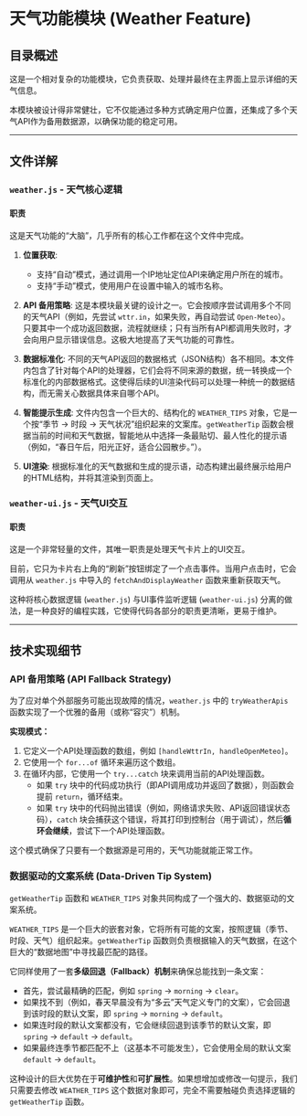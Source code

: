 # 天气功能模块 (Weather Feature)

## 目录概述

这是一个相对复杂的功能模块，它负责获取、处理并最终在主界面上显示详细的天气信息。

本模块被设计得非常健壮，它不仅能通过多种方式确定用户位置，还集成了多个天气API作为备用数据源，以确保功能的稳定可用。

---

## 文件详解

### `weather.js` - 天气核心逻辑

#### 职责

这是天气功能的“大脑”，几乎所有的核心工作都在这个文件中完成。

1.  **位置获取**:
    -   支持“自动”模式，通过调用一个IP地址定位API来确定用户所在的城市。
    -   支持“手动”模式，使用用户在设置中输入的城市名称。

2.  **API 备用策略**: 这是本模块最关键的设计之一。它会按顺序尝试调用多个不同的天气API（例如，先尝试 `wttr.in`，如果失败，再自动尝试 `Open-Meteo`）。只要其中一个成功返回数据，流程就继续；只有当所有API都调用失败时，才会向用户显示错误信息。这极大地提高了天气功能的可靠性。

3.  **数据标准化**: 不同的天气API返回的数据格式（JSON结构）各不相同。本文件内包含了针对每个API的处理器，它们会将不同来源的数据，统一转换成一个标准化的内部数据格式。这使得后续的UI渲染代码可以处理一种统一的数据结构，而无需关心数据具体来自哪个API。

4.  **智能提示生成**: 文件内包含一个巨大的、结构化的 `WEATHER_TIPS` 对象，它是一个按“季节 -> 时段 -> 天气状况”组织起来的文案库。`getWeatherTip` 函数会根据当前的时间和天气数据，智能地从中选择一条最贴切、最人性化的提示语（例如，“春日午后，阳光正好，适合公园散步。”）。

5.  **UI渲染**: 根据标准化的天气数据和生成的提示语，动态构建出最终展示给用户的HTML结构，并将其渲染到页面上。

### `weather-ui.js` - 天气UI交互

#### 职责

这是一个非常轻量的文件，其唯一职责是处理天气卡片上的UI交互。

目前，它只为卡片右上角的“刷新”按钮绑定了一个点击事件。当用户点击时，它会调用从 `weather.js` 中导入的 `fetchAndDisplayWeather` 函数来重新获取天气。

这种将核心数据逻辑 (`weather.js`) 与UI事件监听逻辑 (`weather-ui.js`) 分离的做法，是一种良好的编程实践，它使得代码各部分的职责更清晰，更易于维护。

---

## 技术实现细节

### API 备用策略 (API Fallback Strategy)

为了应对单个外部服务可能出现故障的情况，`weather.js` 中的 `tryWeatherApis` 函数实现了一个优雅的备用（或称“容灾”）机制。

**实现模式：**
1.  它定义一个API处理函数的数组，例如 `[handleWttrIn, handleOpenMeteo]`。
2.  它使用一个 `for...of` 循环来遍历这个数组。
3.  在循环内部，它使用一个 `try...catch` 块来调用当前的API处理函数。
    -   如果 `try` 块中的代码成功执行（即API调用成功并返回了数据），则函数会提前 `return`，循环结束。
    -   如果 `try` 块中的代码抛出错误（例如，网络请求失败、API返回错误状态码），`catch` 块会捕获这个错误，将其打印到控制台（用于调试），然后**循环会继续**，尝试下一个API处理函数。

这个模式确保了只要有一个数据源是可用的，天气功能就能正常工作。

### 数据驱动的文案系统 (Data-Driven Tip System)

`getWeatherTip` 函数和 `WEATHER_TIPS` 对象共同构成了一个强大的、数据驱动的文案系统。

`WEATHER_TIPS` 是一个巨大的嵌套对象，它将所有可能的文案，按照逻辑（季节、时段、天气）组织起来。`getWeatherTip` 函数则负责根据输入的天气数据，在这个巨大的“数据地图”中寻找最匹配的路径。

它同样使用了一套**多级回退（Fallback）机制**来确保总能找到一条文案：
-   首先，尝试最精确的匹配，例如 `spring` -> `morning` -> `clear`。
-   如果找不到（例如，春天早晨没有为“多云”天气定义专门的文案），它会回退到该时段的默认文案，即 `spring` -> `morning` -> `default`。
-   如果连时段的默认文案都没有，它会继续回退到该季节的默认文案，即 `spring` -> `default` -> `default`。
-   如果最终连季节都匹配不上（这基本不可能发生），它会使用全局的默认文案 `default` -> `default`。

这种设计的巨大优势在于**可维护性**和**可扩展性**。如果想增加或修改一句提示，我们只需要去修改 `WEATHER_TIPS` 这个数据对象即可，完全不需要触碰负责选择逻辑的 `getWeatherTip` 函数。
